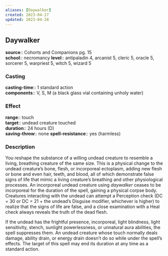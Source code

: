 ```yaml
---
aliases: [Daywalker]
created: 2023-04-27
updated: 2023-04-28
---
```


## Daywalker

**source**:: Cohorts and Companions pg. 15  
**school**:: necromancy
**level**:: antipaladin 4, arcanist 5, cleric 5, oracle 5, sorcerer 5, warpriest 5, witch 5, wizard 5

### Casting

**casting-time**:: 1 standard action  
**components**:: V, S, M (a black glass vial containing unholy water)

### Effect

**range**:: touch  
**target**:: undead creature touched  
**duration**:: 24 hours (D)  
**saving-throw**:: none
**spell-resistance**:: yes (harmless)

### Description

You reshape the substance of a willing undead creature to resemble a living, breathing creature of the same size. This is a physical change to the undead creature’s bone, flesh, or incorporeal ectoplasm, adding new flesh or bone and even hair, teeth, and blood, all of which demonstrate false signs of life that mimic a living creature’s breathing and other physiological processes. An incorporeal undead creature using *daywalker* ceases to be incorporeal for the duration of the spell, gaining a physical corpse body. Creatures interacting with the undead can attempt a Perception check (DC = 30 or DC = 21 + the undead’s Disguise modifier, whichever is higher) to realize that the signs of life are false, and a close examination with a Heal check always reveals the truth of the dead flesh.  
  
If the undead has the frightful presence, incorporeal, light blindness, light sensitivity, stench, sunlight powerlessness, or unnatural aura abilities, the spell suppresses them. An undead creature whose touch normally deals damage, ability drain, or energy drain doesn’t do so while under the spell’s effects. The target of this spell may end its duration at any time as a standard action.
